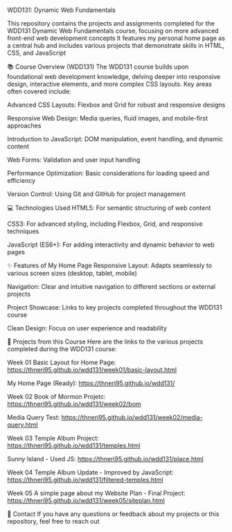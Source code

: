 WDD131: Dynamic Web Fundamentals


This repository contains the projects and assignments completed for the WDD131 Dynamic Web Fundamentals course, focusing on more advanced front-end web development concepts
It features my personal home page as a central hub and includes various projects that demonstrate skills in HTML, CSS, and JavaScript


📚 Course Overview (WDD131)
The WDD131 course builds upon foundational web development knowledge, delving deeper into responsive design, interactive elements, and more complex CSS layouts.
Key areas often covered include:

Advanced CSS Layouts: Flexbox and Grid for robust and responsive designs

Responsive Web Design: Media queries, fluid images, and mobile-first approaches

Introduction to JavaScript: DOM manipulation, event handling, and dynamic content

Web Forms: Validation and user input handling

Performance Optimization: Basic considerations for loading speed and efficiency

Version Control: Using Git and GitHub for project management

💻 Technologies Used
HTML5: For semantic structuring of web content

CSS3: For advanced styling, including Flexbox, Grid, and responsive techniques

JavaScript (ES6+): For adding interactivity and dynamic behavior to web pages

✨ Features of My Home Page
Responsive Layout: Adapts seamlessly to various screen sizes (desktop, tablet, mobile)

Navigation: Clear and intuitive navigation to different sections or external projects

Project Showcase: Links to key projects completed throughout the WDD131 course

Clean Design: Focus on user experience and readability



🔗 Projects from this Course
Here are the links to the various projects completed during the WDD131 course:

Week 01
Basic Layout for Home Page: https://thneri95.github.io/wdd131/week01/basic-layout.html

My Home Page (Ready): https://thneri95.github.io/wdd131/

Week 02
Book of Mormon Projetc: https://thneri95.github.io/wdd131/week02/bom

Media Query Test: https://thneri95.github.io/wdd131/week02/media-query.html

Week 03
Temple Album Project: https://thneri95.github.io/wdd131/temples.html

Sunny Island - Used JS: https://thneri95.github.io/wdd131/place.html

Week 04
Temple Album Update - Improved by JavaScript: https://thneri95.github.io/wdd131/filtered-temples.html

Week 05 
A simple page about my Website Plan - Final Project: https://thneri95.github.io/wdd131/week05/siteplan.html



📧 Contact
If you have any questions or feedback about my projects or this repository, feel free to reach out
